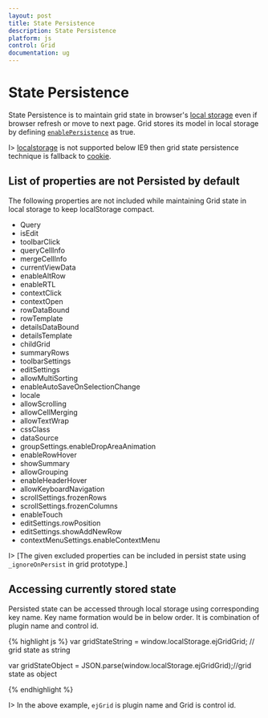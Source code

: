 ```yaml
---
layout: post
title: State Persistence
description: State Persistence
platform: js
control: Grid
documentation: ug
---
```

# State Persistence 

State Persistence is to maintain grid state in browser's [local storage](http://www.w3schools.com/html/html5_webstorage.asp#) even if browser refresh or move to next page. Grid stores its model in local storage by defining [`enablePersistence`](http://help.syncfusion.com/js/api/ejgrid#members:enablepersistence) as true. 

I>  [localstorage](http://www.w3schools.com/html/html5_webstorage.asp#) is not supported below IE9 then grid state persistence technique is fallback to [cookie](http://www.w3schools.com/js/js_cookies.asp#).

## List of properties are not Persisted by default

The following properties are not included while maintaining Grid state in local storage to keep localStorage compact.

* Query
* isEdit
* toolbarClick
* queryCellInfo
* mergeCellInfo
* currentViewData
* enableAltRow
* enableRTL 
* contextClick 
* contextOpen
* rowDataBound
* rowTemplate
* detailsDataBound
* detailsTemplate
* childGrid 
* summaryRows 
* toolbarSettings
* editSettings
* allowMultiSorting 
* enableAutoSaveOnSelectionChange 
* locale 
* allowScrolling 
* allowCellMerging
* allowTextWrap 
* cssClass 
* dataSource 
* groupSettings.enableDropAreaAnimation 
* enableRowHover 
* showSummary 
* allowGrouping
* enableHeaderHover 
* allowKeyboardNavigation 
* scrollSettings.frozenRows 
* scrollSettings.frozenColumns 
* enableTouch 
* editSettings.rowPosition 
* editSettings.showAddNewRow 
* contextMenuSettings.enableContextMenu

I> [The given excluded properties can be included in persist state using `_ignoreOnPersist` in grid prototype.] 



## Accessing currently stored state

Persisted state can be accessed through local storage using corresponding key name. Key name formation would be in below order. It is combination of plugin name and control id.

{% highlight js %}
var gridStateString = window.localStorage.ejGridGrid; // grid state as string

var gridStateObject = JSON.parse(window.localStorage.ejGridGrid);//grid state as object

{% endhighlight %}


I> In the above example, `ejGrid` is plugin name and Grid is control id.        

